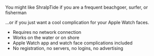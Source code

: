 You might like ShralpTide if you are a frequent beachgoer, surfer, or fisherman

...or if you just want a cool complication for your Apple Watch faces.

- Requires no network connection
- Works on the water or on shore
- Apple Watch app and watch face complications included
- No registration, no servers, no logins, no advertising

<a href="https://itunes.apple.com/us/app/shralp-tide-2/id504080766?mt=8" style="display:inline-block;overflow:hidden;background:url(https://linkmaker.itunes.apple.com/en-us/badge-lrg.svg?releaseDate=2012-02-24&kind=iossoftware&bubble=ios_apps) no-repeat;width:135px;height:40px;"></a>
